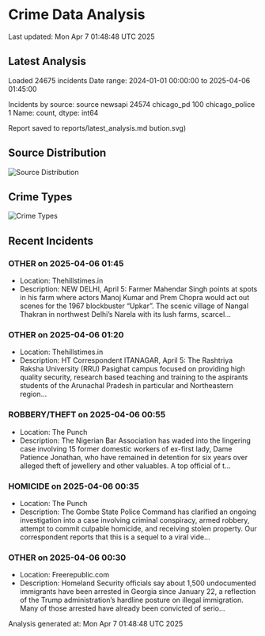 # Crime Data Analysis
Last updated: Mon Apr  7 01:48:48 UTC 2025

## Latest Analysis

Loaded 24675 incidents
Date range: 2024-01-01 00:00:00 to 2025-04-06 01:45:00

Incidents by source:
source
newsapi           24574
chicago_pd          100
chicago_police        1
Name: count, dtype: int64

Report saved to reports/latest_analysis.md
bution.svg)

## Source Distribution
![Source Distribution](images/source_distribution.svg)

## Crime Types
![Crime Types](images/crime_types.svg)

## Recent Incidents

### OTHER on 2025-04-06 01:45
- Location: Thehillstimes.in
- Description: NEW DELHI, April 5: Farmer Mahendar Singh points at spots in his farm where actors Manoj Kumar and Prem Chopra would act out scenes for the 1967 blockbuster “Upkar”. The scenic village of Nangal Thakran in northwest Delhi’s Narela with its lush farms, scarcel…


### OTHER on 2025-04-06 01:20
- Location: Thehillstimes.in
- Description: HT Correspondent ITANAGAR, April 5: The Rashtriya Raksha University (RRU) Pasighat campus focused on providing high quality security, research based teaching and training to the aspirants students of the Arunachal Pradesh in particular and Northeastern region…


### ROBBERY/THEFT on 2025-04-06 00:55
- Location: The Punch
- Description: The Nigerian Bar Association has waded into the lingering case involving 15 former domestic workers of ex-first lady, Dame Patience Jonathan, who have remained in detention for six years over alleged theft of jewellery and other valuables. A top official of t…


### HOMICIDE on 2025-04-06 00:35
- Location: The Punch
- Description: The Gombe State Police Command has clarified an ongoing investigation into a case involving criminal conspiracy, armed robbery, attempt to commit culpable homicide, and receiving stolen property. Our correspondent reports that this is a sequel to a viral vide…


### OTHER on 2025-04-06 00:30
- Location: Freerepublic.com
- Description: Homeland Security officials say about 1,500 undocumented immigrants have been arrested in Georgia since January 22, a reflection of the Trump administration’s hardline posture on illegal immigration. Many of those arrested have already been convicted of serio…

Analysis generated at: Mon Apr  7 01:48:48 UTC 2025
